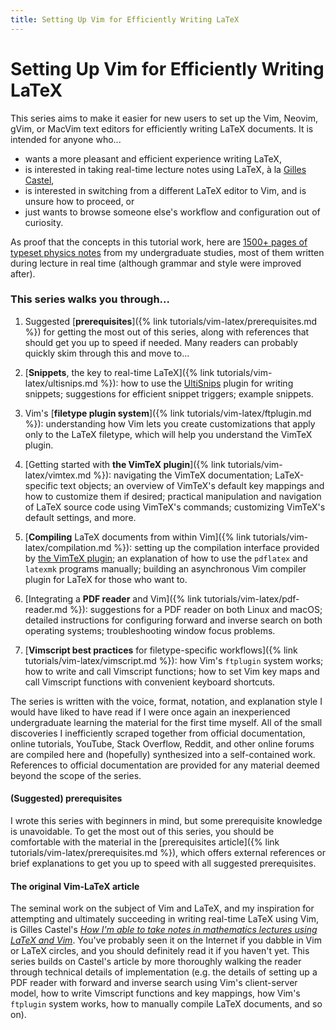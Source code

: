 ```yaml
---
title: Setting Up Vim for Efficiently Writing LaTeX
---
```

# Setting Up Vim for Efficiently Writing LaTeX

This series aims to make it easier for new users to set up the Vim, Neovim, gVim, or MacVim text editors for efficiently writing LaTeX documents.
It is intended for anyone who...

- wants a more pleasant and efficient experience writing LaTeX,
- is interested in taking real-time lecture notes using LaTeX, à la [Gilles Castel](https://castel.dev/),
- is interested in switching from a different LaTeX editor to Vim, and is unsure how to proceed, or
- just wants to browse someone else's workflow and configuration out of curiosity.

As proof that the concepts in this tutorial work, here are [1500+ pages of typeset physics notes](https://ejmastnak.github.io/fmf.html) from my undergraduate studies, most of them written during lecture in real time (although grammar and style were improved after).

### This series walks you through...
1. Suggested [**prerequisites**]({% link tutorials/vim-latex/prerequisites.md %}) for getting the most out of this series, along with references that should get you up to speed if needed.
   Many readers can probably quickly skim through this and move to...

1. [**Snippets**, the key to real-time LaTeX]({% link tutorials/vim-latex/ultisnips.md %}): how to use the [UltiSnips](https://github.com/SirVer/ultisnips) plugin for writing snippets; suggestions for efficient snippet triggers; example snippets.

1. Vim's [**filetype plugin system**]({% link tutorials/vim-latex/ftplugin.md %}): understanding how Vim lets you create customizations that apply only to the LaTeX filetype, which will help you understand the VimTeX plugin.

1. [Getting started with **the VimTeX plugin**]({% link tutorials/vim-latex/vimtex.md %}): navigating the VimTeX documentation; LaTeX-specific text objects; an overview of VimTeX's default key mappings and how to customize them if desired; practical manipulation and navigation of LaTeX source code using VimTeX's commands; customizing VimTeX's default settings, and more.

1. [**Compiling** LaTeX documents from within Vim]({% link tutorials/vim-latex/compilation.md %}): setting up the compilation interface provided by [the VimTeX plugin](https://github.com/lervag/vimtex); an explanation of how to use the `pdflatex` and `latexmk` programs manually; building an asynchronous Vim compiler plugin for LaTeX for those who want to.

1. [Integrating a **PDF reader** and Vim]({% link tutorials/vim-latex/pdf-reader.md %}): suggestions for a PDF reader on both Linux and macOS; detailed instructions for configuring forward and inverse search on both operating systems; troubleshooting window focus problems.

1. [**Vimscript best practices** for filetype-specific workflows]({% link tutorials/vim-latex/vimscript.md %}): how Vim's `ftplugin` system works; how to write and call Vimscript functions; how to set Vim key maps and call Vimscript functions with convenient keyboard shortcuts.

The series is written with the voice, format, notation, and explanation style I would have liked to have read if I were once again an inexperienced undergraduate learning the material for the first time myself.
All of the small discoveries I inefficiently scraped together from official documentation, online tutorials, YouTube, Stack Overflow, Reddit, and other online forums are compiled here and (hopefully) synthesized into a self-contained work.
References to official documentation are provided for any material deemed beyond the scope of the series.

#### (Suggested) prerequisites
I wrote this series with beginners in mind, but some prerequisite knowledge is unavoidable.
To get the most out of this series, you should be comfortable with the material in the [prerequisites article]({% link tutorials/vim-latex/prerequisites.md %}), which offers external references or brief explanations to get you up to speed with all suggested prerequisites.

#### The original Vim-LaTeX article
The seminal work on the subject of Vim and LaTeX, and my inspiration for attempting and ultimately succeeding in writing real-time LaTeX using Vim, is Gilles Castel's [*How I'm able to take notes in mathematics lectures using LaTeX and Vim*](https://castel.dev/post/lecture-notes-1/).
You've probably seen it on the Internet if you dabble in Vim or LaTeX circles, and you should definitely read it if you haven't yet.
This series builds on Castel's article by more thoroughly walking the reader through technical details of implementation (e.g. the details of setting up a PDF reader with forward and inverse search using Vim's client-server model, how to write Vimscript functions and key mappings, how Vim's `ftplugin` system works, how to manually compile LaTeX documents, and so on).
